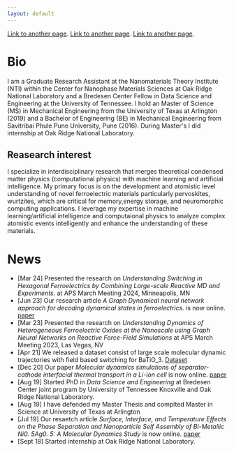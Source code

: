 ```yaml
---
layout: default
---
```


[Link to another page](./cv.html).
[Link to another page](./publications.html).
[Link to another page](./books.html).

# Bio

I am a Graduate Research Assistant at the Nanomaterials Theory Institute (NTI) within the Center for Nanophase Materials Sciences at Oak Ridge National Laboratory and a Bredesen Center Fellow in Data Science and Engineering at the University of Tennessee. I hold an Master of Science (MS) in Mechanical Engineering from the University of Texas at Arlington (2019) and a Bachelor of Engineering (BE) in Mechanical Engineering from Savitribai Phule Pune University, Pune (2016). During Master's I did internship at Oak Ridge National Laboratory.

## Reasearch interest

I specialize in interdisciplinary research that merges theoretical condensed matter physics (computational physics) with machine learning and artificial intelligence. My primary focus is on the development and atomistic level understanding of novel ferroelectric materials particularly pervoskites, wurtzites, which are critical for memory,energy storage, and neuromorphic computing applications. I leverage my expertise in machine learning/artificial intelligence and computaional physics to analyze complex atomistic events intelligently and enhance the understanding of these materials.

# News

- [Mar 24] Presented the research on _Understanding Switching in Hexagonal Ferroelectrics by Combining Large-scale Reactive MD and Experiments._  at APS March Meeting 2024, Minneapolis, MN
- [Jun 23] Our research article _A Graph Dynamical neural network approach for decoding dynamical states in ferroelectrics._ is now online. [paper](https://www.sciencedirect.com/science/article/pii/S2667056923000196)
- [Mar 23] Presented the research on _Understanding Dynamics of Heterogeneous Ferroelectric Oxides at the Nanoscale using Graph Neural Networks on Reactive Force-Field Simulations_  at APS March Meeting 2023, Las Vegas, NV
- [Apr 21] We released a dataset consist of large scale molecular dynamic trajectories with field based switching for BaTiO_3. [Dataset](https://www.osti.gov/biblio/1773493)
- [Dec 20] Our paper _Molecular dynamics simulations of separator-cathode interfacial thermal transport in a Li-ion cell_ is now online. [paper](https://www-sciencedirect-com.ornl.idm.oclc.org/science/article/pii/S2468023020306660)
- [Aug 19] Started PhD in _Data Science and Engineering_ at Bredesen Center joint program by  University of Tennessee Knoxville and Oak Ridge National Laboratory.
- [Aug 19] I have defended my Master Thesis  and complted Master in Science at University of Texas at Arlington
- [Jul 19] Our resaetch article _Surface, Interface, and Temperature Effects on the Phase Separation and Nanoparticle Self Assembly of Bi-Metallic Ni0. 5Ag0. 5: A Molecular Dynamics Study_ is now online. [paper](https://www.mdpi.com/2079-4991/9/7/1040)
- [Sept 18] Started internship at Oak Ridge National Laboratory.
  
